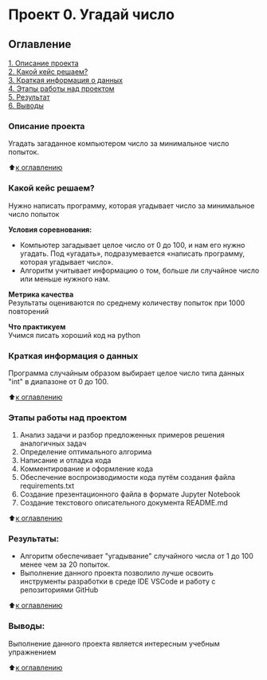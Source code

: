 # Проект 0. Угадай число

## Оглавление  
[1. Описание проекта](.README.md#Описание-проекта)  
[2. Какой кейс решаем?](.README.md#Какой-кейс-решаем)  
[3. Краткая информация о данных](.README.md#Краткая-информация-о-данных)  
[4. Этапы работы над проектом](.README.md#Этапы-работы-над-проектом)  
[5. Результат](.README.md#Результат)    
[6. Выводы](.README.md#Выводы) 

### Описание проекта    
Угадать загаданное компьютером число за минимальное число попыток.

:arrow_up:[к оглавлению](_)


### Какой кейс решаем?    
Нужно написать программу, которая угадывает число за минимальное число попыток

**Условия соревнования:**  
- Компьютер загадывает целое число от 0 до 100, и нам его нужно угадать. Под «угадать», подразумевается «написать программу, которая угадывает число».
- Алгоритм учитывает информацию о том, больше ли случайное число или меньше нужного нам.

**Метрика качества**     
Результаты оцениваются по среднему количеству попыток при 1000 повторений

**Что практикуем**     
Учимся писать хороший код на python


### Краткая информация о данных
Программа случайным образом выбирает целое число типа данных "int" в диапазоне от 0 до 100.
  
:arrow_up:[к оглавлению](.README.md#Оглавление)


### Этапы работы над проектом  
1. Анализ задачи и разбор предложенных примеров решения аналогичных задач
2. Определение оптимального алгорима
3. Написание и отладка кода
4. Комментирование и оформление кода
5. Обеспечение воспроизводимости кода путём создания файла requirements.txt
6. Создание презентационного файла в формате Jupyter Notebook
7. Создание текстового описательного документа README.md

:arrow_up:[к оглавлению](.README.md#Оглавление)


### Результаты:  
- Алгоритм обеспечивает "угадывание" случайного числа от 1 до 100 менее чем за 20 попыток.
- Выполнение данного проекта позволило лучше освоить инструменты разработки в среде IDE VSCode
и работу с репозиториями GitHub 

:arrow_up:[к оглавлению](.README.md#Оглавление)


### Выводы:  
Выполнение данного проекта является интересным учебным упражнением

:arrow_up:[к оглавлению](.README.md#Оглавление)

